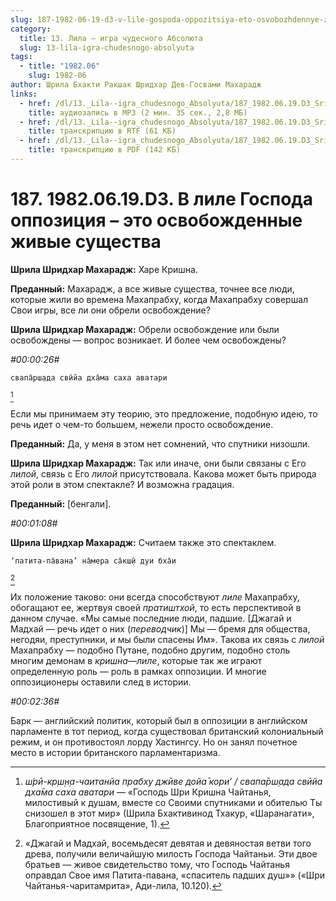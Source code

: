 ```yaml
---
slug: 187-1982-06-19-d3-v-lile-gospoda-oppozitsiya-eto-osvobozhdennye-zhivye-sushhestva
category:
  title: 13. Лила — игра чудесного Абсолюта
  slug: 13-lila-igra-chudesnogo-absolyuta
tags:
  - title: "1982.06"
    slug: 1982-06
author: Шрила Бхакти Ракшак Шридхар Дев-Госвами Махарадж
links:
  - href: /dl/13._Lila--igra_chudesnogo_Absolyuta/187_1982.06.19.D3_SridharMj_V_lile_Gospoda_oppozicija_%E2%80%93_jeto_osvobozhdennye_zhivye_sushhestva.mp3
    title: аудиозапись в MP3 (2 мин. 35 сек., 2,8 МБ)
  - href: /dl/13._Lila--igra_chudesnogo_Absolyuta/187_1982.06.19.D3_SridharMj_V_lile_Gospoda_oppozicija_-_jeto_osvobozhdennye_zhivye_sushhestva.rtf
    title: транскрипцию в RTF (61 КБ)
  - href: /dl/13._Lila--igra_chudesnogo_Absolyuta/187_1982.06.19.D3_SridharMj_V_lile_Gospoda_oppozicija_-_jeto_osvobozhdennye_zhivye_sushhestva.pdf
    title: транскрипцию в PDF (142 КБ)
---
```


# 187. 1982.06.19.D3. В лиле Господа оппозиция – это освобожденные живые существа

**Шрила Шридхар Махарадж:** Харе Кришна.

**Преданный:** Махарадж, а все живые существа, точнее все люди, которые жили во времена Махапрабху, когда Махапрабху совершал Свои игры, все ли они обрели освобождение?

**Шрила Шридхар Махарадж:** Обрели освобождение или были освобождены — вопрос возникает. И более чем освобождены?

*#00:00:26#*

    свапа̄рш̣ада свӣйа дха̄ма саха аватари
[^_ftn1]

Если мы принимаем эту теорию, это предложение, подобную идею, то речь идет о чем-то большем, нежели просто освобождение.

**Преданный:** Да, у меня в этом нет сомнений, что спутники низошли.

**Шрила Шридхар Махарадж:** Так или иначе, они были связаны с Его *лилой*, связь с Его *лилой* присутствовала. Какова может быть природа этой роли в этом спектакле? И возможна градация.

**Преданный:** [бенгали].

*#00:01:08#*

**Шрила Шридхар Махарадж:** Считаем также это спектаклем.

    ‘патита-па̄вана’ на̄мера са̄кш̣ӣ дуи бха̄и
[^_ftn2]

Их положение таково: они всегда способствуют *лиле* Махапрабху, обогащают ее, жертвуя своей *пратиштхой*, то есть перспективой в данном случае. «Мы самые последние люди, падшие. [Джагай и Мадхай — речь идет о них (*переводчик*)] Мы — бремя для общества, негодяи, преступники, и мы были спасены Им». Такова их связь с *лилой* Махапрабху — подобно Путане, подобно другим, подобно столь многим демонам в *кришна*—*лиле*, которые так же играют определенную роль — роль в рамках оппозиции. И многие оппозиционеры оставили след в истории.

*#00:02:36#*

Барк — английский политик, который был в оппозиции в английском парламенте в тот период, когда существовал британский колониальный режим, и он противостоял лорду Хастингсу. Но он занял почетное место в истории британского парламентаризма.



[^_ftn1]: *ш́рӣ-кр̣ш̣н̣а-чаитанйа прабху джӣве дойа̄ кори’ / свапа̄рш̣ада свӣйа дха̄ма саха аватари* — «Господь Шри Кришна Чайтанья, милостивый к душам, вместе со Своими спутниками и обителью Ты снизошел в этот мир» (Шрила Бхактивинод Тхакур, «Шаранагати», Благоприятное посвящение, 1).

[^_ftn2]: «Джагай и Мадхай, восемьдесят девятая и девяностая ветви того древа, получили величайшую милость Господа Чайтаньи. Эти двое братьев — живое свидетельство тому, что Господь Чайтанья оправдал Свое имя Патита-павана, «спаситель падших душ»» («Шри Чайтанья-чаритамрита», Ади-лила, 10.120).

